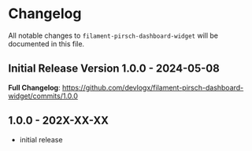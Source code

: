 # Changelog

All notable changes to `filament-pirsch-dashboard-widget` will be documented in this file.

## Initial Release Version 1.0.0 - 2024-05-08

**Full Changelog**: https://github.com/devlogx/filament-pirsch-dashboard-widget/commits/1.0.0

## 1.0.0 - 202X-XX-XX

- initial release
